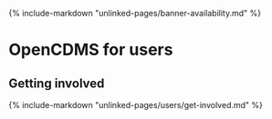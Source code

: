 {% include-markdown "unlinked-pages/banner-availability.md" %}

# OpenCDMS for users

## Getting involved

{% include-markdown "unlinked-pages/users/get-involved.md" %}


